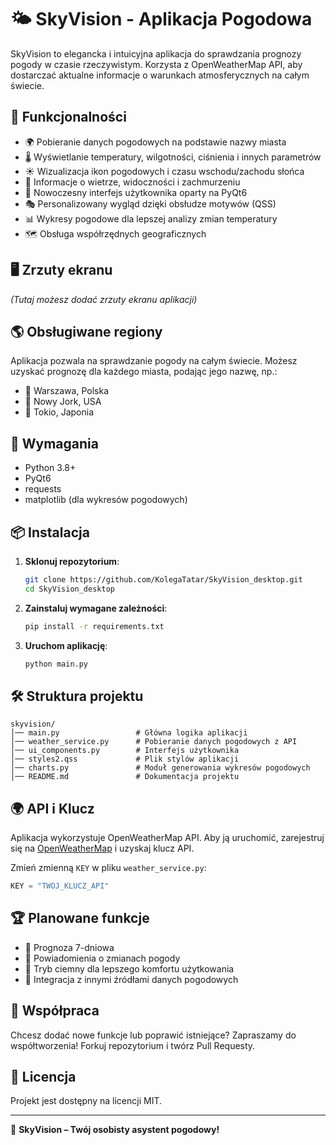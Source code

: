 # 🌤️ SkyVision - Aplikacja Pogodowa

SkyVision to elegancka i intuicyjna aplikacja do sprawdzania prognozy pogody w czasie rzeczywistym. Korzysta z OpenWeatherMap API, aby dostarczać aktualne informacje o warunkach atmosferycznych na całym świecie.

## 🚀 Funkcjonalności
- 🌍 Pobieranie danych pogodowych na podstawie nazwy miasta
- 🌡️ Wyświetlanie temperatury, wilgotności, ciśnienia i innych parametrów
- ☀️ Wizualizacja ikon pogodowych i czasu wschodu/zachodu słońca
- 💨 Informacje o wietrze, widoczności i zachmurzeniu
- 🎨 Nowoczesny interfejs użytkownika oparty na PyQt6
- 🎭 Personalizowany wygląd dzięki obsłudze motywów (QSS)
- 📊 Wykresy pogodowe dla lepszej analizy zmian temperatury
- 🗺️ Obsługa współrzędnych geograficznych

## 🖥️ Zrzuty ekranu
*(Tutaj możesz dodać zrzuty ekranu aplikacji)*

## 🌎 Obsługiwane regiony
Aplikacja pozwala na sprawdzanie pogody na całym świecie. Możesz uzyskać prognozę dla każdego miasta, podając jego nazwę, np.:
- 📍 Warszawa, Polska
- 📍 Nowy Jork, USA
- 📍 Tokio, Japonia

## 🔧 Wymagania
- Python 3.8+
- PyQt6
- requests
- matplotlib (dla wykresów pogodowych)

## 📦 Instalacja

1. **Sklonuj repozytorium**:
    ```sh
    git clone https://github.com/KolegaTatar/SkyVision_desktop.git
    cd SkyVision_desktop
    ```

2. **Zainstaluj wymagane zależności**:
    ```sh
    pip install -r requirements.txt
    ```

3. **Uruchom aplikację**:
    ```sh
    python main.py
    ```

## 🛠️ Struktura projektu
```
skyvision/
│── main.py                 # Główna logika aplikacji
│── weather_service.py      # Pobieranie danych pogodowych z API
│── ui_components.py        # Interfejs użytkownika
│── styles2.qss             # Plik stylów aplikacji
│── charts.py               # Moduł generowania wykresów pogodowych
│── README.md               # Dokumentacja projektu
```

## 🌍 API i Klucz
Aplikacja wykorzystuje OpenWeatherMap API. Aby ją uruchomić, zarejestruj się na [OpenWeatherMap](https://openweathermap.org/) i uzyskaj klucz API.

Zmień zmienną `KEY` w pliku `weather_service.py`:
```python
KEY = "TWOJ_KLUCZ_API"
```

## 🏆 Planowane funkcje
- 📅 Prognoza 7-dniowa
- 🔔 Powiadomienia o zmianach pogody
- 🌙 Tryb ciemny dla lepszego komfortu użytkowania
- 📡 Integracja z innymi źródłami danych pogodowych

## 🤝 Współpraca
Chcesz dodać nowe funkcje lub poprawić istniejące? Zapraszamy do współtworzenia! Forkuj repozytorium i twórz Pull Requesty. 

## 📜 Licencja
Projekt jest dostępny na licencji MIT.

---
🎯 **SkyVision – Twój osobisty asystent pogodowy!**

